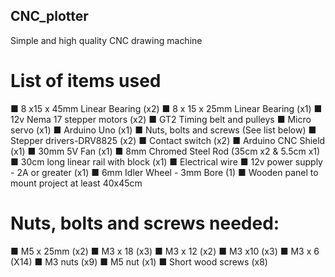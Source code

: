 ## CNC_plotter
Simple and high quality CNC drawing machine

# List of items used
■ 8 x15 x 45mm Linear Bearing (x2)
■ 8 x 15 x 25mm Linear Bearing (x1)
■ 12v Nema 17 stepper motors (x2)
■ GT2 Timing belt and pulleys
■ Micro servo (x1)
■ Arduino Uno (x1)
■ Nuts, bolts and screws (See list below)
■ Stepper drivers-DRV8825 (x2)
■ Contact switch (x2)
■ Arduino CNC Shield (x1)
■ 30mm 5V Fan (x1)
■ 8mm Chromed Steel Rod (35cm x2 & 5.5cm x1)
■ 30cm long linear rail with block (x1)
■ Electrical wire
■ 12v power supply - 2A or greater (x1)
■ 6mm Idler Wheel - 3mm Bore (1)
■ Wooden panel to mount project at least 40x45cm 

# Nuts, bolts and screws needed:
■ M5 x 25mm (x2)
■ M3 x 18 (x3)
■ M3 x 12 (x2)
■ M3 x10 (x3)
■ M3 x 6 (X14)
■ M3 nuts (x9)
■ M5 nut (x1)
■ Short wood screws (x8)
